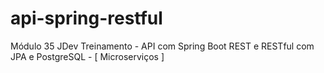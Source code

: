# api-spring-restful
Módulo 35 JDev Treinamento - API com Spring Boot REST e RESTful com JPA e PostgreSQL - [ Microserviços ]
